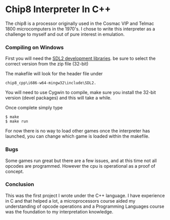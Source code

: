 # Chip8 Interpreter In C++

The chip8 is a processor originally used in the Cosmac VIP and Telmac 1800 microcomputers in the 1970's.
I chose to write this interpreter as a challenge to myself and out of pure interest in emulation. 

### Compiling on Windows

First you will need the [SDL2 development libraries](https://www.libsdl.org/download-2.0.php). be sure to select the correct version from the zip file (32-bit) 

The makefile will look for the header file under
```
chip8_cpp\i686-w64-mingw32\include\SDL2. 
```

You will need to use Cygwin to compile, make sure you install the 32-bit version (devel packages) and this will take a while. 

Once complete simply type 

```
$ make 
$ make run
```

For now there is no way to load other games once the interpreter has launched, you can change which game is loaded within the makefile.

### Bugs

Some games run great but there are a few issues, and at this time not all opcodes are programmed. However the cpu is operational as a proof of concept.

### Conclusion

This was the first project I wrote under the C++ language. I have experience in C and that helped a lot, a microprocessors course aided my understanding of opcode operations and a Programming Languages course was the foundation to my interpretation knowledge.
